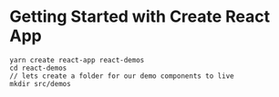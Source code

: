 # Getting Started with Create React App

```
yarn create react-app react-demos
cd react-demos
// lets create a folder for our demo components to live
mkdir src/demos
```